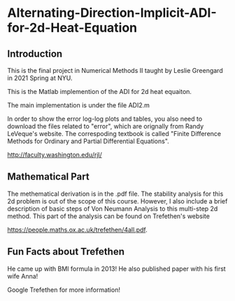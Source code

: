 # Alternating-Direction-Implicit-ADI-for-2d-Heat-Equation

## Introduction 

This is the final project in Numerical Methods II taught by Leslie Greengard in 2021 Spring at NYU.

This is the Matlab implemention of the ADI for 2d heat equaiton. 

The main implementation is under the file ADI2.m

In order to show the error log-log plots and tables, you also need to download the files related to "error", which are orignally from Randy LeVeque's website. The correspoding textbook is called "Finite Difference Methods for Ordinary and Partial Differential Equations".

http://faculty.washington.edu/rjl/

## Mathematical Part

The methematical derivation is in the .pdf file. The stability analysis for this 2d problem is out of the scope of this course. However, I also include a brief description of basic steps of Von Neumann Analysis to this multi-step 2d method. This part of the analysis can be found on Trefethen's website 

https://people.maths.ox.ac.uk/trefethen/4all.pdf.

## Fun Facts about Trefethen 

He came up with BMI formula in 2013! He also published paper with his first wife Anna!

Google Trefethen for more information!
